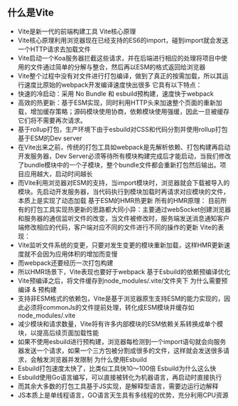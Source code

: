 ## 什么是Vite
- Vite是新一代的前端构建工具
Vite核心原理
- Vite核心原理利用浏览器现在已经支持的ES6的import，碰到import就会发送一个HTTP请求去加载文件
- Vite启动一个Koa服务器拦截这些请求，并在后端进行相应的处理将项目中使用的文件通过简单的分解与整合，然后再以ESM的格式返回给浏览器
- Vite整个过程中没有对文件进行打包编译，做到了真正的按需加载，所以其运行速度比原始的webpack开发编译速度快出很多
它具有以下特点：
- 快速的冷启动：采用 No Bundle 和 esbuild预构建，速度快于webpack
- 高效的热更新：基于ESM实现，同时利用HTTP头来加速整个页面的重新加载，增加缓存策略；源码模块使用协商，依赖模块使用强缓，因此一旦被缓存它们将不需要再次请求。
- 基于rollup打包，生产环境下由于esbuild对CSS和代码分割并使用rollup打包
基于ESM的Dev server
- 在Vite出来之前，传统的打包工具如webpack是先解析依赖、打包构建再启动开发服务器，Dev Server必须等待所有模块构建完成后才能启动，当我们修改了bundle模块中的一个子模块，整个bundle文件都会重新打包然后输出。项目应用越大，启动时间越长
- 而Vite利用浏览器对ESM的支持，当import模块时，浏览器就会下载被导入的模块。先启动开发服务器，当代码执行到模块加载时再请求对应模块的文件，本质上是实现了动态加载
基于ESM的HMR热更新
所有的HMR原理：
目前所有的打包工具实现热更新的思路都大同小异：主要通过webSocket创建浏览器和服务器的通信监听文件的改变，当文件被修改时，服务端发送消息通知客户端修改相应的代码，客户端对应不同的文件进行不同的操作的更新
Vite的表现：
- Vite监听文件系统的变更，只要对发生变更的模块重新加载，这样HMR更新速度就不会因为应用体积的增加而变慢
- 而webpack还要经历一次打包构建
- 所以HMR场景下，Vite表现也要好于webpack
基于Esbuild的依赖预编译优化
- Vite预编译之后，将文件缓存到node_modules/.vite/文件夹下
为什么需要预编译 & 预构建
- 支持非ESM格式的依赖包，Vite是基于浏览器原生支持ESM的能力实现的，因此必须将commonJs的文件提前处理，转化成ESM模块并缓存如node_modules/.vite
- 减少模块和请求数量，Vite将有许多内部模块的ESM依赖关系转换成单个模块，以提高后续页面加载性能
- 如果不使用esbuild进行预构建，浏览器每检测到一个import语句就会向服务器发送一个请求，如果一个三方包被分割成很多的文件，这样就会发送很多请求，会触发浏览器并发限制
为什么使用Esbuild
- Esbuild打包速度太快了，比类似工具快10～100倍
Esbuild为什么这么快
- Esbuild使用Go语言编写，可以直接被转化为机器语言，再启动时直接执行
- 而其余大多数的打包工具基于JS实现，是解释型语言，需要边运行边解释
- JS本质上是单线程语言，GO语言天生具有多线程的优势，充分利用CPU资源
